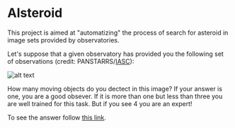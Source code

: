 # AIsteroid

This project is aimed at "automatizing" the process of search for
asteroid in image sets provided by observatories.

Let's suppose that a given observatory has provided you the following
set of observations (credit: PANSTARRS/[IASC](http://iasc.hsutx.edu/)):

![alt text](https://raw.githubusercontent.com/seap-udea/AIsteroid/master/images/example-raw.gif)

How many moving objects do you dectect in this image? If your answer
is one, you are a good obsever. If it is more than one but less than
three you are well trained for this task.  But if you see 4 you are an
expert!

To see the answer follow [this
link](https://raw.githubusercontent.com/seap-udea/AIsteroid/master/images/example-detection.gif).
